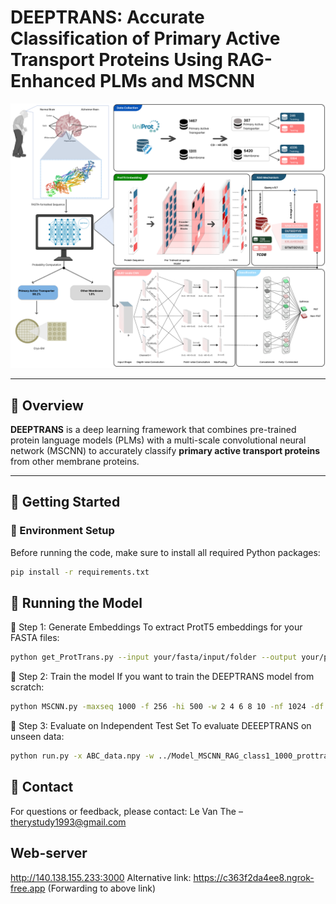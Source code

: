 # DEEPTRANS: Accurate Classification of Primary Active Transport Proteins Using RAG-Enhanced PLMs and MSCNN

![Workflow](workflow.png)

---

## 🧠 Overview

**DEEPTRANS** is a deep learning framework that combines pre-trained protein language models (PLMs) with a multi-scale convolutional neural network (MSCNN) to accurately classify **primary active transport proteins** from other membrane proteins.

---

## 🚀 Getting Started

### 🔧 Environment Setup

Before running the code, make sure to install all required Python packages:

```bash
pip install -r requirements.txt
```
## 🧪 Running the Model

🔹 Step 1: Generate Embeddings
To extract ProtT5 embeddings for your FASTA files:
```bash
python get_ProtTrans.py --input your/fasta/input/folder --output your/protT5/embedding/folder
```
🔹 Step 2: Train the model
If you want to train the DEEPTRANS model from scratch:
```bash
python MSCNN.py -maxseq 1000 -f 256 -hi 500 -w 2 4 6 8 10 -nf 1024 -df "prottrans" -imb "None" -vm ind -csv "5CV.csv"
```
🔹 Step 3: Evaluate on Independent Test Set
To evaluate DEEEPTRANS on unseen data:
```bash
python run.py -x ABC_data.npy -w ../Model_MSCNN_RAG_class1_1000_prottrans_2_4_6_8_10.h5 -o ABC
```


## 🧬 Contact

For questions or feedback, please contact:
Le Van The – therystudy1993@gmail.com

## Web-server
http://140.138.155.233:3000
Alternative link:
https://c363f2da4ee8.ngrok-free.app (Forwarding to above link)
